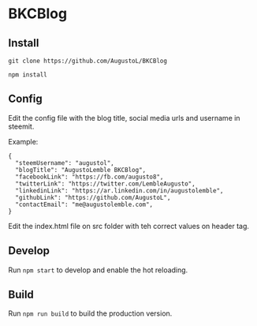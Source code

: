 # BKCBlog

## Install

`git clone https://github.com/AugustoL/BKCBlog`

`npm install`


## Config

Edit the config file with the blog title, social media urls and username in steemit.

Example:
```
{
  "steemUsername": "augustol",
  "blogTitle": "AugustoLemble BKCBlog",
  "facebookLink": "https://fb.com/augusto8",
  "twitterLink": "https://twitter.com/LembleAugusto",
  "linkedinLink": "https://ar.linkedin.com/in/augustolemble",
  "githubLink": "https://github.com/AugustoL",
  "contactEmail": "me@augustolemble.com",
}
```

Edit the index.html file on src folder with teh correct values on header tag.

## Develop

Run `npm start` to develop and enable the hot reloading.

## Build

Run `npm run build` to build the production version.
